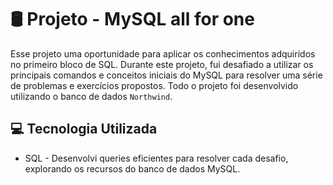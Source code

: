 # 🛢️ Projeto - MySQL all for one
Esse projeto uma oportunidade para aplicar os conhecimentos adquiridos no primeiro bloco de SQL. Durante este projeto, fui desafiado a utilizar os principais comandos e conceitos iniciais do MySQL para resolver uma série de problemas e exercícios propostos. Todo o projeto foi desenvolvido utilizando o banco de dados `Northwind`.

## 💻 Tecnologia Utilizada
* SQL - Desenvolvi queries eficientes para resolver cada desafio, explorando os recursos do banco de dados MySQL.

